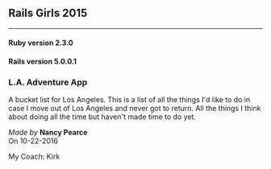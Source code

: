 ## Rails Girls 2015 
    
---
    
#### Ruby version 2.3.0
#### Rails version 5.0.0.1

### L.A. Adventure App
    
A bucket list for Los Angeles. This is a list of all the things I'd like to do in case I move out of Los Angeles and never got to return. All the things I think about doing all the time but haven't made time to do yet.
    
*Made by* **Nancy Pearce**  
On 10-22-2016  
    
My Coach: Kirk 
    
